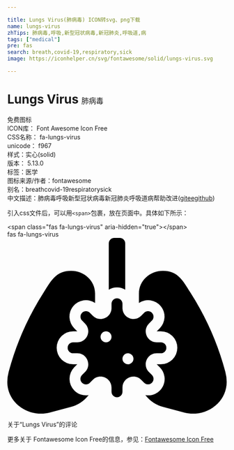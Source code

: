 ```yaml
---

title: Lungs Virus(肺病毒) ICON转svg、png下载
name: lungs-virus
zhTips: 肺病毒,呼吸,新型冠状病毒,新冠肺炎,呼吸道,病
tags: ["medical"]
pre: fas
search: breath,covid-19,respiratory,sick
image: https://iconhelper.cn/svg/fontawesome/solid/lungs-virus.svg

---
```


# Lungs Virus  <small style="font-size: 60%;font-weight: 100">肺病毒</small>


<div class="detail-page">
<p>
<span><span class="badge-success badge">免费图标</span> </span>
<br/>
<span>
ICON库：
<span class="badge-secondary badge">Font Awesome Icon Free</span> 
</span>
<br/>
<span>
CSS名称：
<span class="badge-secondary badge">fa-lungs-virus</span> 
</span>
<br/>
<span>
unicode：
<span class="badge-secondary badge">f967</span> 
<copy-btn content='f967' btn-title=""></copy-btn>
<copy-btn :content='String.fromCodePoint(parseInt("f967", 16))' btn-title="复制U"></copy-btn>
</span><br/><span>样式：<span class="badge-light badge">实心(solid)</span></span>
<br/>
<span>
版本：
<span class="badge-secondary badge">5.13.0</span> 
</span><br/><span>标签：<span class="badge-light badge"><router-link to="/tags/medical.html">医学</router-link></span></span>
<br/>
<span>图标来源/作者：<span class="badge-light badge">fontawesome</span></span> 
<br/>
<span>别名：<span class="badge-light badge">breath</span><span class="badge-light badge">covid-19</span><span class="badge-light badge">respiratory</span><span class="badge-light badge">sick</span></span><br/><span class="zh-detail">中文描述：<span class="badge-primary badge">肺病毒</span><span class="badge-primary badge">呼吸</span><span class="badge-primary badge">新型冠状病毒</span><span class="badge-primary badge">新冠肺炎</span><span class="badge-primary badge">呼吸道</span><span class="badge-primary badge">病</span><span class="help-link"><span>帮助改进</span>(<a href="https://gitee.com/liuwave/icon-helper/edit/master/json/fontawesome/solid/lungs-virus.json" target="_blank" rel="noopener noreferrer">gitee</a><a href="https://github.com/liuwave/icon-helper/edit/master/json/fontawesome/solid/lungs-virus.json" target="_blank" rel="noopener noreferrer">github</a></span>)</span><br/>
</p>
</div>
<div class="alert alert-dark">
  <i class="fas fa-lungs-virus fa-xs"></i>
  <i class="fas fa-lungs-virus fa-sm"></i>
  <i class="fas fa-lungs-virus fa-lg"></i>
  <i class="fas fa-lungs-virus fa-2x"></i>
  <i class="fas fa-lungs-virus fa-3x"></i>
  <i class="fas fa-lungs-virus fa-5x"></i>
  <i class="fas fa-lungs-virus fa-7x"></i>
</div>
<div>
  <p>引入css文件后，可以用<code>&lt;span&gt;</code>包裹，放在页面中。具体如下所示：    
  </p>
  <div class="alert alert-primary" style="font-size: 14px">
    &lt;span class="fas fa-lungs-virus" aria-hidden="true"&gt;&lt;/span&gt;
    <copy-btn content='<span class="fas fa-lungs-virus" aria-hidden="true"></span>'></copy-btn>
  </div>
  <div class="alert alert-secondary">
    <i class="fas fa-lungs-virus"
    style="font-size: 24px"
    aria-hidden="true"></i> fas fa-lungs-virus
    <copy-btn content="fas fa-lungs-virus" btn-title="复制图标名称"></copy-btn>
  </div>
</div>
<div id="svg" class="svg-wrap">
<svg xmlns="http://www.w3.org/2000/svg" viewBox="0 0 640 512"><path d="M344,150.68V16A16,16,0,0,0,328,0H312a16,16,0,0,0-16,16V150.68a46.45,46.45,0,0,1,48,0ZM195.54,444.46a48.06,48.06,0,0,1,0-67.88l8.58-8.58H192a48,48,0,0,1,0-96h12.12l-8.58-8.57a48,48,0,0,1,60.46-74V161.75C256,125.38,224.62,96,186,96c-44,0-58,28.5-80.12,63.13a819.52,819.52,0,0,0-102,231A113.16,113.16,0,0,0,0,419.75C0,481,62.5,525.26,125.25,508.38l59.5-15.87a98.51,98.51,0,0,0,52.5-34.75,46.49,46.49,0,0,1-41.71-13.3Zm226.29-22.63a16,16,0,0,0,0-22.62l-8.58-8.58C393.09,370.47,407.37,336,435.88,336H448a16,16,0,0,0,0-32H435.88c-28.51,0-42.79-34.47-22.63-54.62l8.58-8.58a16,16,0,0,0-22.63-22.63l-8.57,8.58C370.47,246.91,336,232.63,336,204.12V192a16,16,0,0,0-32,0v12.12c0,28.51-34.47,42.79-54.63,22.63l-8.57-8.58a16,16,0,0,0-22.63,22.63l8.58,8.58c20.16,20.15,5.88,54.62-22.63,54.62H192a16,16,0,0,0,0,32h12.12c28.51,0,42.79,34.47,22.63,54.63l-8.58,8.58a16,16,0,1,0,22.63,22.62l8.57-8.57C269.53,393.1,304,407.38,304,435.88V448a16,16,0,0,0,32,0V435.88c0-28.5,34.47-42.78,54.63-22.62l8.57,8.57a16,16,0,0,0,22.63,0ZM288,304a16,16,0,1,1,16-16A16,16,0,0,1,288,304Zm64,64a16,16,0,1,1,16-16A16,16,0,0,1,352,368Zm284.12,22.13a819.52,819.52,0,0,0-102-231C512,124.5,498,96,454,96c-38.62,0-70,29.38-70,65.75v27.72a48,48,0,0,1,60.46,74L435.88,272H448a48,48,0,0,1,0,96H435.88l8.58,8.58a47.7,47.7,0,0,1-41.71,81.18,98.51,98.51,0,0,0,52.5,34.75l59.5,15.87C577.5,525.26,640,481,640,419.75A113.16,113.16,0,0,0,636.12,390.13Z"/></svg>
</div>
<detail full-name='fa-lungs-virus'></detail>

<Vssue title="关于“Lungs Virus”的评论" >关于“Lungs Virus”的评论</Vssue>
    
<div><p>更多关于  Fontawesome Icon Free的信息，参见：<a target="_blank" href="https://iconhelper.cn/fontawesome.html">Fontawesome Icon Free</a>
</p></div>
